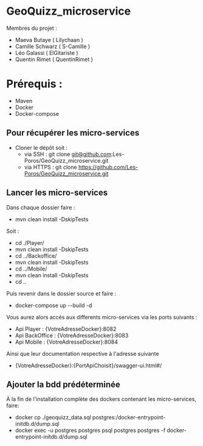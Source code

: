 # GeoQuizz_microservice

Membres du projet :
- Maeva Butaye    ( Lilychaan )
- Camille Schwarz ( S-Camille )
- Léo Galassi     ( ElGitariste )
- Quentin Rimet   ( QuentinRimet )

# Prérequis :

* Maven
* Docker
* Docker-compose

## Pour récupérer les micro-services

* Cloner le dépôt soit :
    - via SSH : git clone git@github.com:Les-Poros/GeoQuizz_microservice.git
    - via HTTPS : git clone https://github.com/Les-Poros/GeoQuizz_microservice.git
    
## Lancer les micro-services

Dans chaque dossier faire : 
* mvn clean install -DskipTests

Soit : 
* cd ./Player/
* mvn clean install -DskipTests
* cd ../Backoffice/
* mvn clean install -DskipTests
* cd ../Mobile/
* mvn clean install -DskipTests
* cd ..

Puis revenir dans le dossier source et faire :
* docker-compose up --build -d

Vous aurez alors accés aux differents micro-services via les ports suivants :

* Api Player : {VotreAdresseDocker}:8082
* Api BackOffice : {VotreAdresseDocker}:8083
* Api Mobile : {VotreAdresseDocker}:8084

Ainsi que leur documentation respective à l'adresse suivante
* {VotreAdresseDocker}:{PortApiChoisit}/swagger-ui.html#/

## Ajouter la bdd prédéterminée

À la fin de l'installation complète des dockers contenant les micro-services, faire: 
* docker cp ./geoquizz_data.sql postgres:/docker-entrypoint-initdb.d/dump.sql
* docker exec -u postgres postgres psql postgres postgres -f docker-entrypoint-initdb.d/dump.sql
